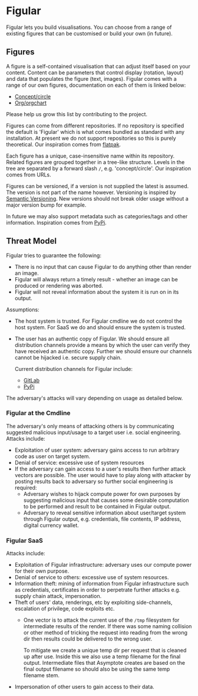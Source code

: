 <!--
SPDX-FileCopyrightText: 2021-2 Galagic Limited, et. al. <https://galagic.com>

SPDX-License-Identifier: CC-BY-SA-4.0

figular generates visualisations from flexible, reusable parts

For full copyright information see the AUTHORS file at the top-level
directory of this distribution or at
[AUTHORS](https://gitlab.com/thegalagic/figular/AUTHORS.md)

This work is licensed under the Creative Commons Attribution 4.0 International
License. You should have received a copy of the license along with this work.
If not, visit http://creativecommons.org/licenses/by/4.0/ or send a letter to
Creative Commons, PO Box 1866, Mountain View, CA 94042, USA.
-->

# Figular

Figular lets you build visualisations. You can choose from a range of
existing figures that can be customised or build your own (in future).

## Figures

A figure is a self-contained visualisation that can adjust itself based on your
content. Content can be parameters that control display (rotation, layout) and
data that populates the figure (text, images). Figular comes with a range of our
own figures, documentation on each of them is linked below:

* [Concept/circle](figures/concept/circle.md)
* [Org/orgchart](figures/org/orgchart.md)

Please help us grow this list by contributing to the project.

Figures can come from different repositories. If no repository is specified the
default is 'Figular' which is what comes bundled as standard with any
installation. At present we do not support repositories so this is purely
theoretical. Our inspiration comes from [flatpak](https://flatpak.org/).

Each figure has a unique, case-insensitive name within its repository. Related
figures are grouped together in a tree-like structure. Levels in the tree are
separated by a forward slash `/`, e.g.  'concept/circle'. Our inspiration comes
from URLs.

Figures can be versioned, if a version is not supplied the latest is assumed.
The version is not part of the name however. Versioning is inspired by [Semantic
Versioning](https://semver.org/). New versions should not break older usage
without a major version bump for example.

In future we may also support metadata such as categories/tags and other
information. Inspiration comes from [PyPi](pypi.org/).

## Threat Model

Figular tries to guarantee the following:

* There is no input that can cause Figular to do anything other than render an
  image.
* Figular will always return a timely result - whether an image can be produced
  or rendering was aborted.
* Figular will not reveal information about the system it is run on in its
  output.

Assumptions:

* The host system is trusted. For Figular cmdline we do not control the host
  system. For SaaS we do and should ensure the system is trusted.

* The user has an authentic copy of Figular. We should ensure all distribution
  channels provide a means by which the user can verify they have received an
  authentic copy. Further we should ensure our channels cannot be hijacked i.e.
  secure supply chain.

  Current distribution channels for Figular include:

  * [GitLab](gitlab.com/)
  * [PyPi](https://pypi.org/)

The adversary's attacks will vary depending on usage as detailed below.

### Figular at the Cmdline

The adversary's only means of attacking others is by communicating suggested
malicious input/usage to a target user i.e. social engineering. Attacks include:

* Exploitation of user system: adversary gains access to run arbitrary code as
  user on target system.
* Denial of service: excessive use of system resources
* If the adversary can gain access to a user's results then further attack
  vectors are possible. The user would have to play along with attacker by
  posting results back to adversary so further social engineering is required:
  * Adversary wishes to hijack compute power for own purposes by suggesting
    malicious input that causes some desirable computation to be performed and
    result to be contained in Figular output.
  * Adversary to reveal sensitive information about user/target system through
    Figular output, e.g. credentials, file contents, IP address, digital
    currency wallet.

### Figular SaaS

Attacks include:

* Exploitation of Figular infrastructure: adversary uses our compute power for
  their own purpose.
* Denial of service to others: excessive use of system resources.
* Information theft: mining of information from Figular infrastructure such as
  credentials, certificates in order to perpetrate further attacks e.g.
  supply chain attack, impersonation.
* Theft of users' data, renderings, etc by exploiting side-channels,
  escalation of privilege, code exploits etc.
  * One vector is to attack the current use of the `/tmp` filesystem for
    intermediate results of the render. If there was some naming collision or other
    method of tricking the request into reading from the wrong dir then
    results could be delivered to the wrong user.

    To mitigate we create a unique temp dir per request that is cleaned up after
    use. Inside this we also use a temp filename for the final output.
    Intermediate files that Asymptote creates are based on the final output
    filename so should also be using the same temp filename stem.
* Impersonation of other users to gain access to their data.

